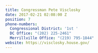 ```yaml
---
title: Congressman Pete Visclosky
date: 2017-02-21 02:08:00 Z
position: 7
phone-numbers:
  Congressional District: '1st '
  DC Office: "(202) 225-2461"
  Merrillville Office: "(219) 795-1844"
website: https://visclosky.house.gov/
---
```


